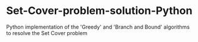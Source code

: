 # Set-Cover-problem-solution-Python
Python implementation of the 'Greedy' and 'Branch and Bound' algorithms to resolve the Set Cover problem
